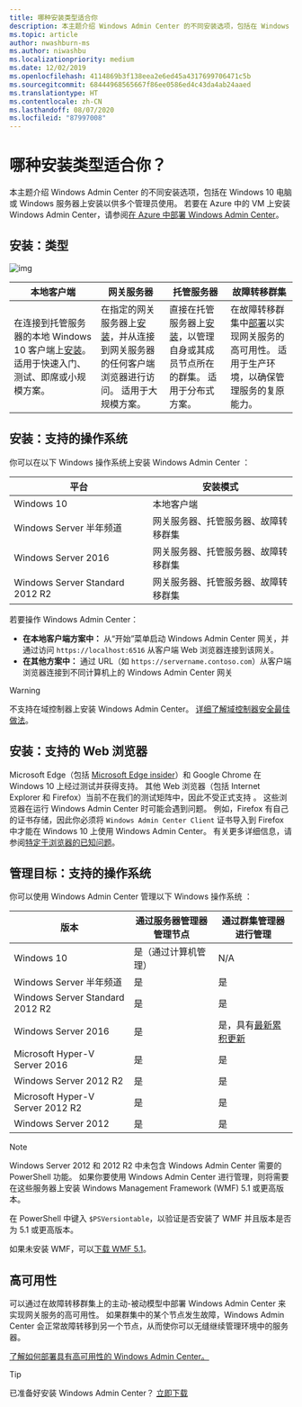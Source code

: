```yaml
---
title: 哪种安装类型适合你
description: 本主题介绍 Windows Admin Center 的不同安装选项，包括在 Windows 10 电脑或 Windows 服务器上安装以供多个管理员使用。
ms.topic: article
author: nwashburn-ms
ms.author: niwashbu
ms.localizationpriority: medium
ms.date: 12/02/2019
ms.openlocfilehash: 4114869b3f138eea2e6ed45a4317699706471c5b
ms.sourcegitcommit: 68444968565667f86ee0586ed4c43da4ab24aaed
ms.translationtype: HT
ms.contentlocale: zh-CN
ms.lasthandoff: 08/07/2020
ms.locfileid: "87997008"
---
```

# <a name="what-type-of-installation-is-right-for-you"></a>哪种安装类型适合你？

本主题介绍 Windows Admin Center 的不同安装选项，包括在 Windows 10 电脑或 Windows 服务器上安装以供多个管理员使用。 若要在 Azure 中的 VM 上安装 Windows Admin Center，请参阅[在 Azure 中部署 Windows Admin Center](../azure/deploy-wac-in-azure.md)。

## <a name="installation-types"></a>安装：类型

![img](../media/deployment-options/install-options.PNG)

| 本地客户端                                | 网关服务器                                  | 托管服务器                               | 故障转移群集                           |
|---------------------------------------------|-------------------------------------------------|----------------------------------------------|--------------------------------------------|
| 在连接到托管服务器的本地 Windows 10 客户端上[安装](../deploy/install.md)。  适用于快速入门、测试、即席或小规模方案。 |在指定的网关服务器上[安装](../deploy/install.md)，并从连接到网关服务器的任何客户端浏览器进行访问。  适用于大规模方案。 | 直接在托管服务器上[安装](../deploy/install.md)，以管理自身或其成员节点所在的群集。  适用于分布式方案。 | 在故障转移群集中[部署](#high-availability)以实现网关服务的高可用性。 适用于生产环境，以确保管理服务的复原能力。 |

## <a name="installation-supported-operating-systems"></a>安装：支持的操作系统

你可以在以下 Windows 操作系统上安装 Windows Admin Center  ：

| **平台**                       | **安装模式** |
| -----------------------------------| --------------------- |
| Windows 10                         | 本地客户端 |
| Windows Server 半年频道 | 网关服务器、托管服务器、故障转移群集 |
| Windows Server 2016                | 网关服务器、托管服务器、故障转移群集 |
| Windows Server Standard 2012 R2                | 网关服务器、托管服务器、故障转移群集 |

若要操作 Windows Admin Center：

- **在本地客户端方案中：** 从“开始”菜单启动 Windows Admin Center 网关，并通过访问 `https://localhost:6516` 从客户端 Web 浏览器连接到该网关。
- **在其他方案中：** 通过 URL（如 `https://servername.contoso.com`）从客户端浏览器连接到不同计算机上的 Windows Admin Center 网关

> [!WARNING]
> 不支持在域控制器上安装 Windows Admin Center。 [详细了解域控制器安全最佳做法](../../../identity/ad-ds/plan/security-best-practices/securing-domain-controllers-against-attack.md)。

## <a name="installation-supported-web-browsers"></a>安装：支持的 Web 浏览器

Microsoft Edge（包括 [Microsoft Edge insider](https://microsoftedgeinsider.com)）和 Google Chrome 在 Windows 10 上经过测试并获得支持。 其他 Web 浏览器（包括 Internet Explorer 和 Firefox）当前不在我们的测试矩阵中，因此不受正式支持  。 这些浏览器在运行 Windows Admin Center 时可能会遇到问题。 例如，Firefox 有自己的证书存储，因此你必须将 `Windows Admin Center Client` 证书导入到 Firefox 中才能在 Windows 10 上使用 Windows Admin Center。 有关更多详细信息，请参阅[特定于浏览器的已知问题](../support/known-issues.md#browser-specific-issues)。

## <a name="management-target-supported-operating-systems"></a>管理目标：支持的操作系统

你可以使用 Windows Admin Center 管理以下 Windows 操作系统  ：

| 版本 | 通过服务器管理器管理节点   | 通过群集管理器进行管理  |
| ------------------------- |--------------- | ----- |
| Windows 10 | 是（通过计算机管理） | N/A |
| Windows Server 半年频道 | 是 | 是 |
| Windows Server Standard 2012 R2 | 是 | 是 |
| Windows Server 2016 | 是 | 是，具有[最新累积更新](../use/manage-hyper-converged.md#prepare-your-windows-server-2016-cluster-for-windows-admin-center) |
| Microsoft Hyper-V Server 2016 | 是 | 是 |
| Windows Server 2012 R2 | 是 | 是 |
| Microsoft Hyper-V Server 2012 R2 | 是 | 是 |
| Windows Server 2012 | 是 | 是 |

> [!NOTE]
> Windows Server 2012 和 2012 R2 中未包含 Windows Admin Center 需要的 PowerShell 功能。 如果你要使用 Windows Admin Center 进行管理，则将需要在这些服务器上安装 Windows Management Framework (WMF) 5.1 或更高版本。
>
> 在 PowerShell 中键入 `$PSVersiontable`，以验证是否安装了 WMF 并且版本是否为 5.1 或更高版本。
>
> 如果未安装 WMF，可以[下载 WMF 5.1](https://www.microsoft.com/download/details.aspx?id=54616)。

## <a name="high-availability"></a>高可用性

可以通过在故障转移群集上的主动-被动模型中部署 Windows Admin Center 来实现网关服务的高可用性。 如果群集中的某个节点发生故障，Windows Admin Center 会正常故障转移到另一个节点，从而使你可以无缝继续管理环境中的服务器。

[了解如何部署具有高可用性的 Windows Admin Center。](../deploy/high-availability.md)

> [!Tip]
> 已准备好安装 Windows Admin Center？ [立即下载](https://aka.ms/windowsadmincenter)